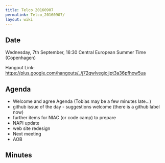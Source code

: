 ```yaml
---
title: Telco 20160907
permalink: Telco_20160907/
layout: wiki
---
```


Date
----

Wednesday, 7th September, 16:30 Central European Summer Time
(Copenhagen)

Hangout Link:
<https://plus.google.com/hangouts/_/j72qwlvegiojjpt3a36pfhow5ua>

Agenda
------

-   Welcome and agree Agenda (Tobias may be a few minutes late...)
-   github issue of the day - suggestions welcome (there is a github
    label now)
-   further items for NIAC (or code camp) to prepare
-   NAPI update
-   web site redesign
-   Next meeting
-   AOB

Minutes
-------
